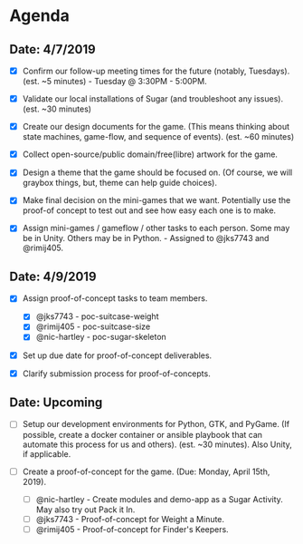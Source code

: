 # Agenda #

## Date: 4/7/2019 ##

- [x] Confirm our follow-up meeting times for the future (notably, Tuesdays). (est. ~5 minutes) - Tuesday @ 3:30PM - 5:00PM.

- [x] Validate our local installations of Sugar (and troubleshoot any issues). (est. ~30 minutes)

- [x] Create our design documents for the game. (This means thinking about state machines, game-flow, and sequence of events). (est. ~60 minutes)

- [x] Collect open-source/public domain/free(libre) artwork for the game.

- [x] Design a theme that the game should be focused on. (Of course, we will graybox things, but, theme can help guide choices).

- [x] Make final decision on the mini-games that we want. Potentially use the proof-of concept to test out and see how easy each one is to make.

- [x] Assign mini-games / gameflow / other tasks to each person. Some may be in Unity. Others may be in Python. - Assigned to @jks7743 and @rimij405.

## Date: 4/9/2019 ##

- [x] Assign proof-of-concept tasks to team members.
    - [x] @jks7743 - poc-suitcase-weight
    - [x] @rimij405 - poc-suitcase-size
    - [x] @nic-hartley - poc-sugar-skeleton

- [x] Set up due date for proof-of-concept deliverables.

- [x] Clarify submission process for proof-of-concepts.

## Date: Upcoming ##

- [ ] Setup our development environments for Python, GTK, and PyGame. (If possible, create a docker container or ansible playbook that can automate this process for us and others). (est. ~30 minutes). Also Unity, if applicable.

- [ ] Create a proof-of-concept for the game. (Due: Monday, April 15th, 2019).
  - [ ] @nic-hartley - Create modules and demo-app as a Sugar Activity. May also try out Pack it In.
  - [ ] @jks7743 - Proof-of-concept for Weight a Minute.
  - [ ] @rimij405 - Proof-of-concept for Finder's Keepers.